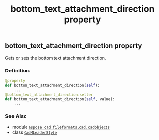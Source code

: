 ﻿---
title: bottom_text_attachment_direction property
second_title: Aspose.CAD for Python via .NET API References
description: 
type: docs
weight: 200
url: /python-net/aspose.cad.fileformats.cad.cadobjects/cadmleaderstyle/bottom_text_attachment_direction/
is_root: false
---

## bottom_text_attachment_direction property


Gets or sets the bottom text attachment direction.
### Definition:
```python
@property
def bottom_text_attachment_direction(self):
    ...
@bottom_text_attachment_direction.setter
def bottom_text_attachment_direction(self, value):
    ...
```

### See Also
* module [`aspose.cad.fileformats.cad.cadobjects`](../../)
* class [`CadMLeaderStyle`](/cad/python-net/aspose.cad.fileformats.cad.cadobjects/cadmleaderstyle)
